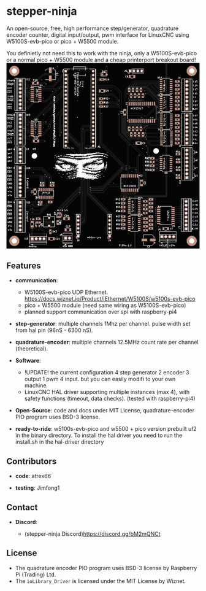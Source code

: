 # stepper-ninja

An open-source, free, high performance step/generator, quadrature encoder counter, digital input/output, pwm interface for LinuxCNC using W5100S-evb-pico or pico + W5500 module.

You definietly not need this to work with the ninja, only a W5100S-evb-pico or a normal pico + W5500 module and a cheap printerport breakout board!
![official breakout board](docs/images/sm_black_top.png)

## Features

- **communication**:

  - W5100S-evb-pico UDP Ethernet. <https://docs.wiznet.io/Product/iEthernet/W5100S/w5100s-evb-pico>
  - pico + W5500 module (need same wiring as W5100S-evb-pico)
  - planned support communication over spi with raspberry-pi4

- **step-generator**: multiple channels 1Mhz per channel. pulse width set from hal pin (96nS - 6300 nS).

- **quadrature-encoder**: multiple channels 12.5MHz count rate per channel (theoretical).

- **Software**:
  - !UPDATE! the current configuration 4 step generator 2 encoder 3 output 1 pwm 4 input. but you can easily modifi to your own machine.
  - LinuxCNC HAL driver supporting multiple instances (max 4), with safety functions (timeout, data checks). (tested with raspberry-pi4)

- **Open-Source**: code and docs under MIT License, quadrature-encoder PIO program uses BSD-3 license.

- **ready-to-ride**: w5100s-evb-pico and w5500 + pico version prebuilt uf2 in the binary directory. To install the hal driver you need to run the install.sh in the hal-driver directory

## Contributors

- **code**: atrex66

- **testing**: Jimfong1

## Contact

- **Discord**:

  - (stepper-ninja Discord)<https://discord.gg/bM2mQNCt>

## License

- The quadrature encoder PIO program uses BSD-3 license by Raspberry Pi (Trading) Ltd.
- The `ioLibrary_Driver` is licensed under the MIT License by Wiznet.
